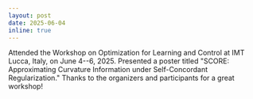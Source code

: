 ```yaml
---
layout: post
date: 2025-06-04
inline: true
---
```


Attended the <a style="text-decoration:none" href="https://cse.lab.imtlucca.it/dysco/olc2025/" target="_blank">Workshop on Optimization for Learning and Control</a> at IMT Lucca, Italy, on June 4--6, 2025. Presented a poster titled "<a style="text-decoration:none" href="{{ site.baseurl }}/publications/" target="_self">SCORE: Approximating Curvature Information under Self-Concordant Regularization</a>." Thanks to the organizers and participants for a great workshop!
